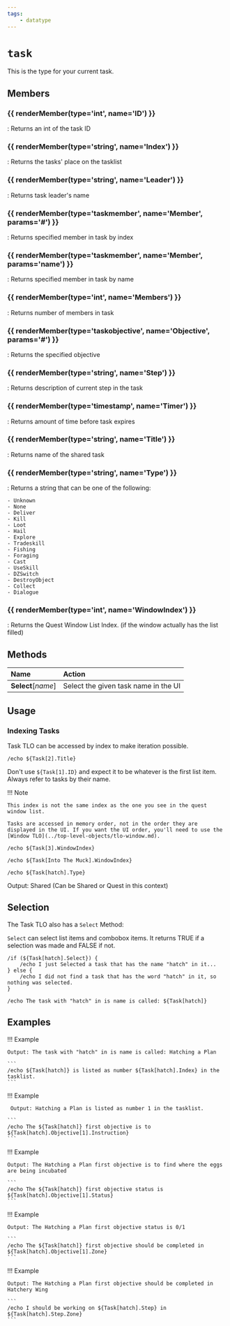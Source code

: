 ```yaml
---
tags:
    - datatype
---
```

# `task`

<!--dt-desc-start-->
This is the type for your current task.
<!--dt-desc-end-->
## Members
<!--dt-members-start-->
### {{ renderMember(type='int', name='ID') }}

:   Returns an int of the task ID

### {{ renderMember(type='string', name='Index') }}

:   Returns the tasks' place on the tasklist

### {{ renderMember(type='string', name='Leader') }}

:   Returns task leader's name

### {{ renderMember(type='taskmember', name='Member', params='#') }}

:   Returns specified member in task by index

### {{ renderMember(type='taskmember', name='Member', params='name') }}

:   Returns specified member in task by name

### {{ renderMember(type='int', name='Members') }}

:   Returns number of members in task

### {{ renderMember(type='taskobjective', name='Objective', params='#') }}

:   Returns the specified objective

### {{ renderMember(type='string', name='Step') }}

:   Returns description of current step in the task

### {{ renderMember(type='timestamp', name='Timer') }}

:   Returns amount of time before task expires

### {{ renderMember(type='string', name='Title') }}

:   Returns name of the shared task

### {{ renderMember(type='string', name='Type') }}

:   Returns a string that can be one of the following:

    - Unknown
    - None
    - Deliver
    - Kill
    - Loot
    - Hail
    - Explore
    - Tradeskill
    - Fishing
    - Foraging
    - Cast
    - UseSkill
    - DZSwitch
    - DestroyObject
    - Collect
    - Dialogue

### {{ renderMember(type='int', name='WindowIndex') }}

:   Returns the Quest Window List Index. (if the window actually has the list filled)
<!--dt-members-end-->

## Methods

| Name | Action |
| :--- | :--- |
| **Select**[_name_] | Select the given task name in the UI |


## Usage

### Indexing Tasks

Task TLO can be accessed by index to make iteration possible.

```
/echo ${Task[2].Title}
```

Don't use `${Task[1].ID}` and expect it to be whatever is the first list item. Always refer to tasks by their name.

!!! Note

    This index is not the same index as the one you see in the quest window list.

    Tasks are accessed in memory order, not in the order they are displayed in the UI. If you want the UI order, you'll need to use the [Window TLO](../top-level-objects/tlo-window.md).

```
/echo ${Task[3].WindowIndex}
```

```
/echo ${Task[Into The Muck].WindowIndex}
```

```
/echo ${Task[hatch].Type}
```

Output: Shared (Can be Shared or Quest in this context)

## Selection

The Task TLO also has a `Select` Method:

`Select` can select list items and combobox items. It returns TRUE if a selection was made and FALSE if not.

```
/if (${Task[hatch].Select}) {
    /echo I just Selected a task that has the name "hatch" in it...
} else {
    /echo I did not find a task that has the word "hatch" in it, so nothing was selected.
}

/echo The task with "hatch" in is name is called: ${Task[hatch]}
```

## Examples

!!! Example

    Output: The task with "hatch" in is name is called: Hatching a Plan

    ```
    /echo ${Task[hatch]} is listed as number ${Task[hatch].Index} in the tasklist.
    ```

!!! Example

     Output: Hatching a Plan is listed as number 1 in the tasklist.

    ```
    /echo The ${Task[hatch]} first objective is to ${Task[hatch].Objective[1].Instruction}
    ```

!!! Example

    Output: The Hatching a Plan first objective is to find where the eggs are being incubated

    ```
    /echo The ${Task[hatch]} first objective status is ${Task[hatch].Objective[1].Status}
    ```

!!! Example

    Output: The Hatching a Plan first objective status is 0/1

    ```
    /echo The ${Task[hatch]} first objective should be completed in ${Task[hatch].Objective[1].Zone}
    ```

!!! Example

    Output: The Hatching a Plan first objective should be completed in Hatchery Wing

    ```
    /echo I should be working on ${Task[hatch].Step} in ${Task[hatch].Step.Zone}
    ```
<!--dt-linkrefs-start-->
[int]: datatype-int.md
[string]: datatype-string.md
[taskmember]: datatype-task.md
[taskobjective]: datatype-taskobjective.md
[timestamp]: datatype-timestamp.md
<!--dt-linkrefs-end-->
